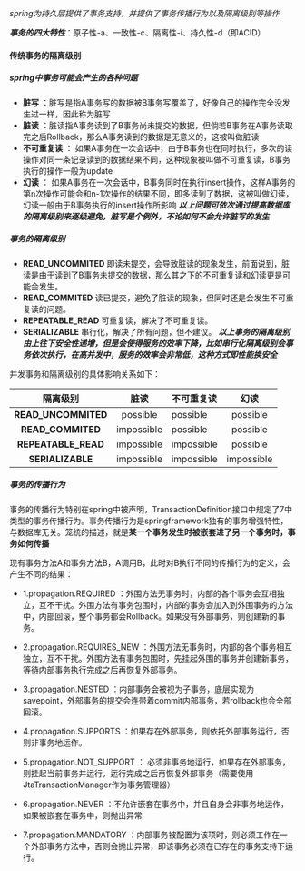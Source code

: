 <!-- ---
title: 'spring的事务'
output: pdf_document
--- -->

*spring为持久层提供了事务支持，并提供了事务传播行为以及隔离级别等操作*

***事务的四大特性***：原子性-a、一致性-c、隔离性-i、持久性-d（即ACID）


#### 传统事务的隔离级别
##### spring中事务可能会产生的各种问题
+ **脏写** ：脏写是指A事务写的数据被B事务写覆盖了，好像自己的操作完全没发生过一样，因此称为脏写
+ **脏读** ：脏读指A事务读到了B事务尚未提交的数据，但倘若B事务在A事务读取完之后Rollback，那么A事务读到的数据是无意义的，这被叫做脏读
+ **不可重复读** ： 如果A事务在一次会话中，由于B事务也在同时执行，多次的读操作对同一条记录读到的数据结果不同，这种现象被叫做不可重复读，B事务执行的操作一般为update
+ **幻读** ： 如果A事务在一次会话中，B事务同时在执行insert操作，这样A事务的第n次操作可能会和n-1次操作的结果不同，即多读到了数据，这被叫做幻读，幻读一般由于B事务执行的insert操作所影响
***以上问题可依次通过提高数据库的隔离级别来逐级避免，脏写是个例外，不论如何不会允许脏写的发生***

##### 事务的隔离级别
+ **READ_UNCOMMITED** 即读未提交，会导致脏读的现象发生，前面说到，脏读是由于读到了B事务未提交的数据，那么其之下的不可重复读和幻读更是可能会发生。
+ **READ_COMMITED** 读已提交，避免了脏读的现象，但同时还是会发生不可重复读的问题。
+ **REPEATABLE_READ** 可重复读，解决了不可重复读。
+ **SERIALIZABLE** 串行化，解决了所有问题，但不建议。
***以上事务的隔离级别由上往下安全性递增，但是会使得服务的效率下降，比如串行化隔离级别会事务依次执行，在高并发中，服务的效率会非常低，这种方式即性能换安全***

并发事务和隔离级别的具体影响关系如下：

|隔离级别|脏读|不可重复读|幻读|
|:--:|:--:|:---|:--:|
|__READ_UNCOMMITED__|possible|possible|possible|
|__READ_COMMITED__  |impossible|possible|possible|
|__REPEATABLE_READ__|impossible|impossible|possible|
|__SERIALIZABLE__   |impossible|impossible|impossible|

##### 事务的传播行为
事务的传播行为特别在spring中被声明，TransactionDefinition接口中规定了7中类型的事务传播行为。事务传播行为是springframework独有的事务增强特性，与数据库无关。笼统的描述，就是**某一个事务发生时被嵌套进了另一个事务时，事务如何传播**

现有事务方法A和事务方法B，A调用B，此时对B执行不同的传播行为的定义，会产生不同的结果：

+ 1.propagation.REQUIRED ：外围方法无事务时，内部的各个事务会互相独立，互不干扰。外围方法有事务包围时，内部的事务会加入到外围事务的方法中，内部回滚，整个事务都会Rollback。如果没有外部事务，则创建新的事务。

+ 2.propagation.REQUIRES_NEW ：外围方法无事务时，内部的各个事务相互独立，互不干扰。外围方法有事务包围时，先挂起外围的事务并创建新事务，等待内部事务执行完成之后再恢复外部事务。

+ 3.propagation.NESTED ：内部事务会被视为子事务，底层实现为savepoint，外部事务的提交会连带着commit内部事务，若rollback也会全部回滚。

+ 4.propagation.SUPPORTS ：如果存在外部事务，则依托外部事务运行，否则非事务地运作。

+ 5.propagation.NOT_SUPPORT ： 必须非事务地运行，如果存在外部事务，则挂起当前事务并运行，运行完成之后再恢复外部事务（需要使用JtaTransactionManager作为事务管理器）

+ 6.propagation.NEVER ：不允许嵌套在事务中，并且自身会非事务地运作，如果被嵌套在事务中，则抛出异常

+ 7.propagation.MANDATORY ：内部事务被配置为该项时，则必须工作在一个外部事务方法中，否则会抛出异常，即该事务必须在已存在的事务支持下运行。

